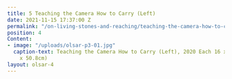 ```yaml
---
title: 5 Teaching the Camera How to Carry (Left)
date: 2021-11-15 17:37:00 Z
permalink: "/on-living-stones-and-reaching/teaching-the-camera-how-to-carry-left"
position: 4
Content:
- image: "/uploads/olsar-p3-01.jpg"
  caption-text: Teaching the Camera How to Carry (Left), 2020 Each 16 x 20 in. (40.64cm
    x 50.8cm)
layout: olsar-4
---
```


